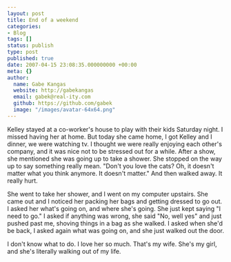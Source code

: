 ```yaml
---
layout: post
title: End of a weekend
categories:
- Blog
tags: []
status: publish
type: post
published: true
date: 2007-04-15 23:08:35.000000000 +00:00
meta: {}
author:
  name: Gabe Kangas
  website: http://gabekangas
  email: gabek@real-ity.com
  github: https://github.com/gabek
  image: "/images/avatar-64x64.png"
---
```

Kelley stayed at a co-worker\'s house to play with their kids Saturday night. I missed having her at home. But today she came home, I got Kelley and I dinner, we were watching tv. I thought we were really enjoying each other\'s company, and it was nice not to be stressed out for a while. After a show, she mentioned she was going up to take a shower. She stopped on the way up to say something really mean. \"Don\'t you love the cats? Oh, it doesn\'t matter what you think anymore. It doesn\'t matter.\" And then walked away. It really hurt.

She went to take her shower, and I went on my computer upstairs. She came out and I noticed her packing her bags and getting dressed to go out. I asked her what\'s going on, and where she\'s going. She just kept saying \"I need to go.\" I asked if anything was wrong, she said \"No, well yes\" and just pushed past me, shoving things in a bag as she walked. I asked when she\'d be back, I asked again what was going on, and she just walked out the door.

I don\'t know what to do. I love her so much. That\'s my wife. She\'s my girl, and she\'s literally walking out of my life.
